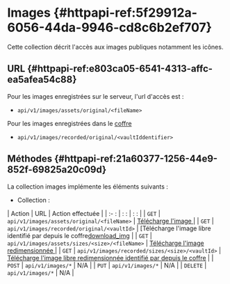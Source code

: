 # Images {#httpapi-ref:5f29912a-6056-44da-9946-cd8c6b2ef707}

Cette collection décrit l'accès aux images publiques notamment les icônes.

## URL  {#httpapi-ref:e803ca05-6541-4313-affc-ea5afea54c88}

Pour les images enregistrées sur le serveur, l'url d'accès est : 

*   `api/v1/images/assets/original/<fileName>`

Pour les images enregistrées dans le [coffre][dbvault]

*   `api/v1/images/recorded/original/<vaultIddentifier>`

## Méthodes   {#httpapi-ref:21a60377-1256-44e9-852f-69825a20c09d}

La collection images implémente les éléments suivants :

* Collection :

| Action   | URL                                             | Action effectuée                                                                                 |
| :-     : | :                                :              | :                                                :                                               |
| `GET`    | `api/v1/images/assets/original/<fileName>`      | [Télécharge l'image <fileName>][download_img]                                                    |
| `GET`    | `api/v1/images/recorded/original/<vaultId>`     | [Télécharge l'image libre identifié par <vaultId> depuis le coffre[download_img]                 |
| `GET`    | `api/v1/images/assets/sizes/<size>/<fileName>`  | [Télécharge l'image redimensionnée <fileName>][download_img]                                     |
| `GET`    | `api/v1/images/recorded/sizes/<size>/<vaultId>` | [Télécharge l'image libre redimensionnée identifié par <vaultId> depuis le coffre][download_img] |
| `POST`   | `api/v1/images/*`                               | N/A                                                                                              |
| `PUT`    | `api/v1/images/*`                               | N/A                                                                                              |
| `DELETE` | `api/v1/images/*`                               | N/A                                                                                              |



<!-- links -->
[download_img]: #httpapi-ref:6531bf94-1004-45eb-878e-572d80280caa
[dbvault]:      #core-ref:7c41b8d8-5ace-489c-886f-a6500c717423